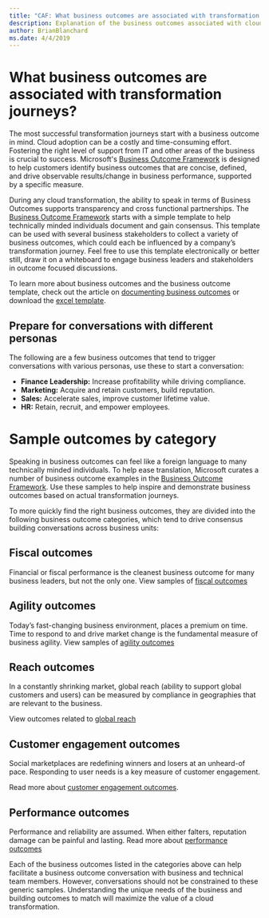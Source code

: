 ```yaml
---
title: "CAF: What business outcomes are associated with transformation journeys?"
description: Explanation of the business outcomes associated with cloud transformations
author: BrianBlanchard
ms.date: 4/4/2019
---
```


<!-- markdownlint-disable -->

# What business outcomes are associated with transformation journeys?

The most successful transformation journeys start with a business outcome in mind. Cloud adoption can be a costly and time-consuming effort. Fostering the right level of support from IT and other areas of the business is crucial to success. Microsoft's [Business Outcome Framework](../index.md) is designed to help customers identify business outcomes that are concise, defined, and drive observable results/change in business performance, supported by a specific measure.

During any cloud transformation, the ability to speak in terms of Business Outcomes supports transparency and cross functional partnerships. The [Business Outcome Framework](../index.md) starts with a simple template to help technically minded individuals document and gain consensus. This template can be used with several business stakeholders to collect a variety of business outcomes, which could each be influenced by a company’s transformation journey. Feel free to use this template electronically or better still, draw it on a whiteboard to engage business leaders and stakeholders in outcome focused discussions. 

To learn more about business outcomes and the business outcome template, check out the article on [documenting business outcomes](how-to-use-the-business-outcome-template.md) or download the [excel template](https://archcenter.blob.core.windows.net/cdn/business-outcome-template.xlsx).

## Prepare for conversations with different personas

The following are a few business outcomes that tend to trigger conversations with various personas, use these to start a conversation:

- **Finance Leadership:** Increase profitability while driving compliance.
- **Marketing:** Acquire and retain customers, build reputation.
- **Sales:** Accelerate sales, improve customer lifetime value.
- **HR:** Retain, recruit, and empower employees.

# Sample outcomes by category

Speaking in business outcomes can feel like a foreign language to many technically minded individuals. To help ease translation, Microsoft curates a number of business outcome examples in the [Business Outcome Framework](../index.md). Use these samples  to help inspire and demonstrate business outcomes based on actual transformation journeys.

To more quickly find the right business outcomes, they are divided into the following business outcome categories, which tend to drive consensus building conversations across business units:

## Fiscal outcomes

Financial or fiscal performance is the cleanest business outcome for many business leaders, but not the only one.
View samples of [fiscal outcomes](fiscal-outcomes.md)

## Agility outcomes

Today’s fast-changing business environment, places a premium on time. Time to respond to and drive market change is the fundamental measure of business agility.
View samples of [agility outcomes](agility-outcomes.md)

## Reach outcomes

In a constantly shrinking market, global reach (ability to support global customers and users) can be measured by compliance in geographies that are relevant to the business.

View outcomes related to [global reach](reach-outcomes.md)

## Customer engagement outcomes

Social marketplaces are redefining winners and losers at an unheard-of pace. Responding to user needs is a key measure of customer engagement.

Read more about [customer engagement outcomes](engagement-outcomes.md).

## Performance outcomes

Performance and reliability are assumed. When either falters, reputation damage can be painful and lasting.
Read more about [performance outcomes](performance-outcomes.md)

Each of the business outcomes listed in the categories above can help facilitate a business outcome conversation with business and technical team members. However, conversations should not be constrained to these generic samples. Understanding the unique needs of the business and building outcomes to match will maximize the value of a cloud transformation.
